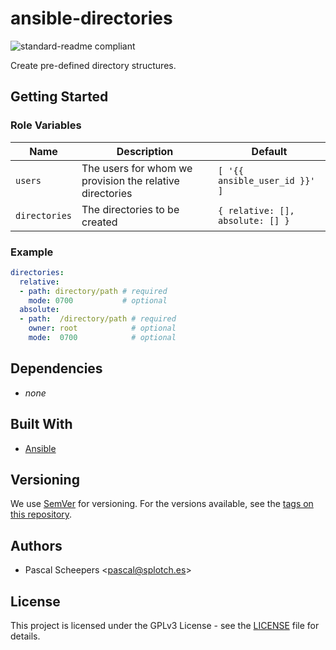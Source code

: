 # ansible-directories

![standard-readme compliant](https://img.shields.io/badge/standard--readme-OK-green.svg?style=flat-square)

Create pre-defined directory structures.

## Getting Started
### Role Variables

| Name          | Description                                              | Default                          |
|---------------|----------------------------------------------------------|----------------------------------|
| `users`       | The users for whom we provision the relative directories | `[ '{{ ansible_user_id }}' ]`    |
| `directories` | The directories to be created                            | `{ relative: [], absolute: [] }` |

### Example

```YAML
directories:
  relative:
  - path: directory/path # required
    mode: 0700           # optional
  absolute:
  - path:  /directory/path # required
    owner: root            # optional
    mode:  0700            # optional
```

## Dependencies

- _none_

## Built With

- [Ansible](https://www.ansible.com/)

## Versioning

We use [SemVer](https://semver.org/) for versioning. For the versions available, see the [tags on this repository]().

## Authors

- Pascal Scheepers <[pascal@splotch.es](mailto:pascal@splotch.es)>

## License

This project is licensed under the GPLv3 License - see the [LICENSE](./LICENSE) file for details.
